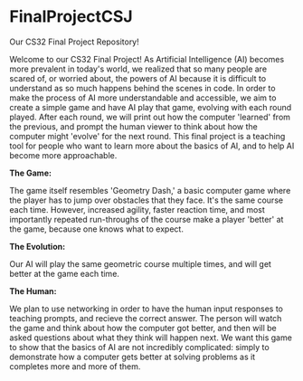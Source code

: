 # FinalProjectCSJ
Our CS32 Final Project Repository!


Welcome to our CS32 Final Project! As Artificial Intelligence (AI) becomes more prevalent in today's world, we realized that so many people are scared of, or worried about, the powers of AI because it is difficult to understand as so much happens behind the scenes in code. In order to make the process of AI more understandable and accessible, we aim to create a simple game and have AI play that game, evolving with each round played. After each round, we will print out how the computer 'learned' from the previous, and prompt the human viewer to think about how the computer might 'evolve' for the next round. This final project is a teaching tool for people who want to learn more about the basics of AI, and to help AI become more approachable. 


**The Game:**

The game itself resembles 'Geometry Dash,' a basic computer game where the player has to jump over obstacles that they face. It's the same course each time. However, increased agility, faster reaction time, and most importantly repeated run-throughs of the course make a player 'better' at the game, because one knows what to expect. 

**The Evolution:**

Our AI will play the same geometric course multiple times, and will get better at the game each time. 

**The Human:**

We plan to use networking in order to have the human input responses to teaching prompts, and recieve the correct answer. The person will watch the game and think about how the computer got better, and then will be asked questions about what they think will happen next. We want this game to show that the basics of AI are not incredibly complicated: simply to demonstrate how a computer gets better at solving problems as it completes more and more of them. 
